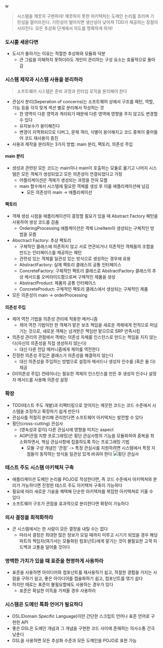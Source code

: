 w

> 시스템을 깨끗히 구현하자! 깨끗하지 못한 아키텍처는 도메인 논리를 흐리며 기민성을 떨어뜨린다. 기민성이 떨어지면 생산성이 낮아져 TDD가 제공하는 장점이 사라진다. 모든 추상화 단계에서 의도를 명확하게 하자!

### 도시를 세운다면

- 도시가 돌아가는 이유는 적절한 추상화와 모듈화 덕분
  - 큰 그림을 이해하지 못하더라도 개인이 관리하는 구성 요소는 효율적으로 돌아감

### 시스템 제작과 시스템 사용을 분리하라

> 소프트웨어 시스템은 준비 과정과 런타임 로직을 분리해야 한다

- 관심사 분리(Seperation of concerns)는 소프트웨어 상에서 구조를 패턴, 역할, 기능 등을 각각 맞게 섹션 별로 분리해서 작성하는 것
  - 한 영역이 다른 영역과 격리되기 때문에 다른 영역에 영향을 주지 않고도 변경할 수 있다
  - 유지보수가 용이해진다
  - 변경이 지역화되므로 디버그, 문제 격리, 식별이 용이해지고 코드 중복이 줄어들어 코드 재사용이 증진
- 사용과 제작을 분리하는 3가지 방법: main 분리, 팩토리, 의존성 주입

#### main 분리

- 생성과 관련된 모든 코드는 main이나 main이 호출하는 모듈로 옮기고 나머지 시스템은 모든 객체가 생성되었고 모든 의존성이 연결되었다고 가정
  - 어플리케이션은 객체가 생성되는 과정을 전혀 모름
  - main 함수에서 시스템에 필요한 객체를 생성 후 이를 애플리케이션에 넘김
    - 모든 의존성이 main -> 애플리케이션

#### 팩토리

- 객체 생성 시점을 애플리케이션이 결정할 필요가 있을 때 Abstract Factory 패턴을 사용하여 생성 코드를 감춤
  - OrderingProcessing 애플케이션은 객체 LineItem이 생성되는 구체적인 방법을 모름
- Absctract Factory: 추상 팩토리
  - 구체적인 클래스에 의존하지 않고 서로 연관되거나 의존적인 객체들의 조합을 만드는 인터페이스를 제공하는 패턴
  - 관련성 있는 객체를 일관성 있는 방식으로 생성하는 경우에 유용
  - AbstractFactory: 실제 팩토리 클래스의 공통 인터페이스
  - ConcreteFactory: 구체적인 팩토리 클래스로 AbstractFactory 클래스의 추상 메서드를 오버라이드함으로써 구체적인 제품을 생성
  - AbstractProduct: 제품의 공통 인터페이스
  - ConcreteProduct: 구체적인 팩토리 클래스에서 생성되는 구체적인 제품
- 모든 의존성이 main -> orderProcessing

#### 의존성 주입

- 제어 역전 기법을 의존성 관리에 적용한 메커니즘
  - 제어 역전 기법이란 한 객체가 맡은 보조 책임을 새로운 객체에게 전적으로 떠넘기는 것으로, 새로운 객체는 넘겨받은 책임만 맡으므로 SRP 만족시킴
- 의존성 관리의 관점에서 객체는 의존성 자체를 인스턴스로 만드는 책임을 지지 않는다(자신의 의존성을 직접 생성하지 않는다)
  - 대신 다른 전담 메커니즘에게 제어를 역전한다
- 진정한 의존성 주입은 클래스가 의존성을 해결하지 않는다
  - 대신 의존성을 주입하는 방법으로 설정자 메서드나 생성자 인수를 (혹은 둘 다) 제공
- DI(의존성 주입) 컨테이너는 필요한 객체의 인스턴스를 만든 후 생성자 인수나 설정자 메서드를 사용해 의존성 설정

### 확장

- TDD(테스트 주도 개발)과 리펙터링으로 얻어지는 깨끗한 코드는 코드 수준에서 시스템을 조정하고 확장하기 쉽게 만든다
- 관심사를 적절히 분리해 관리한다면 소프트웨어 아키텍처는 발전할 수 있다
- 횡단(cross-cutting) 관심사
  - (영속성과 같이) 다른 관심사에 영향을 미치는 aspect
  - AOP(관점 지향 프로그래밍)은 횡단 관심사항의 기능을 모듈화하여 중복을 최소화하면서, 핵심 관심사항에 집중하도록 하는 프로그래밍 기법
    - 모듈 구성 개념인 '관점' -> 특정 관심사를 지원하려면 시스템에서 특정 지점들이 동작하는 방식을 일관성 있게 바궈야 한다
![횡단 관심사](https://determined-floss-33d.notion.site/image/https%3A%2F%2Fs3-us-west-2.amazonaws.com%2Fsecure.notion-static.com%2F4c9f0fc5-ba0e-4082-8912-f0c4990aef38%2F%E1%84%89%E1%85%B3%E1%84%8F%E1%85%B3%E1%84%85%E1%85%B5%E1%86%AB%E1%84%89%E1%85%A3%E1%86%BA_2021-07-28_%E1%84%8B%E1%85%A9%E1%84%92%E1%85%AE_9.25.56.png?table=block&id=2978fc6a-fb7e-42ce-95f5-eb9973b30cdc&spaceId=a7846d65-22d0-40b9-9453-328af79b981a&width=860&userId=&cache=v2)

### 테스트 주도 시스템 아키텍처 구축

- 애플리케이션 도메인 논리를 POJO로 작성한다면, 즉 코드 수준에서 아키텍쳐와 분리가 가능하다면 진정한 테스트 주도 아키텍처 구축이 가능하다
- 필요에 따라 새로운 기술을 채택해 단순한 아키텍처를 복잡한 아키텍쳐로 키울 수 있다
- 소프트웨어 구조가 관점을 효과적으로 분리한다면 확장이 가능하다

### 의사 결정을 최적화하라

- 큰 시스템에서는 한 사람이 모든 결정을 내릴 수는 없다
  - 따라서 결정은 최대한 많은 정보가 모일 때까지 미루고 시기가 되었을 경우 해당 파트의 책임자(여기서는 모듈화된 컴포넌트)에게 맡기는 것이 불필요한 고객 피드백과 고통을 덜어줄 것이다

### 명백한 가치가 있을 때 표준을 현명하게 사용하라

- 표준을 사용하면 아이디어와 컴포넌트를 재사용하기 쉽고, 적절한 경험을 가지는 사람을 구하기 쉽고, 좋은 아이디어를 캡슐화하기 쉽고, 컴포넌트를 엮기 쉽다
- 하지만 때로는 표준이 불필요함에도 사용하는 경우가 있다
  - 표준은 확실한 이득을 가져올 경우 사용하라

### 시스템은 도메인 특화 언어가 필요하다

- DSL(Domain Specific Language)이란 간단한 스크립트 언어나 표준 언어로 구현한 API
- 좋은 DSL은 도메인 개념과 그 개념을 구현한 코드 사이에 존재하는 의사소통 간극 낮춘다
- DSL을 사용하면 모든 추상화 수준과 모든 도메인을 POJO로 표현 가능
